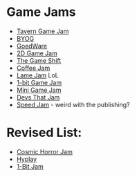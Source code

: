 # Game Jams
- [Tavern Game Jam](https://itch.io/jam/tavern-game-jam-autumn-24)
- [BYOG](https://itch.io/jam/byog)
- [GoedWare](https://itch.io/jam/goedware-game-jam-12)
- [2D Game Jam](https://itch.io/jam/2d-game-jam-2024)
- [The Game Shift](https://itch.io/jam/woc-2024-game-jam)
- [Coffee Jam](https://itch.io/jam/coffee-jam-2024)
- [Lame Jam](https://itch.io/jam/lame-jam-43) LoL
- [1-bit Game Jam](https://itch.io/jam/1-bit-jam-4)
- [Mini Game Jam](https://itch.io/jam/mini-jame-gam-35)
- [Devs That Jam](https://itch.io/jam/devs-that-jam-36hr-challenge-sep24)
- [Speed Jam](https://itch.io/jam/speedjam6) - weird with the publishing?

# Revised List:
- [Cosmic Horror Jam](https://itch.io/jam/cosmichorrorsjam3)
- [Hyplay](https://itch.io/jam/hyplay-jam-2)
- [1-Bit Jam](https://itch.io/jam/1-bit-jam-4)